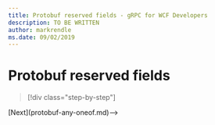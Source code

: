 ```yaml
---
title: Protobuf reserved fields - gRPC for WCF Developers
description: TO BE WRITTEN
author: markrendle
ms.date: 09/02/2019
---
```


# Protobuf reserved fields

>[!div class="step-by-step"]
<!-->[Next](protobuf-any-oneof.md)-->
